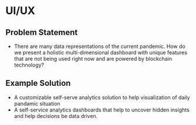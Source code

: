 # UI/UX

## Problem Statement

- There are many data representations of the current pandemic. How do we present a holistic multi-dimensional dashboard with unique features that are not being used right now and are powered by blockchain technology? 

## Example Solution

- A customizable self-serve analytics solution to help visualization of daily pandamic situation
- A self-service analytics dashboards that help to uncover hidden insights and help decisions be data driven.
